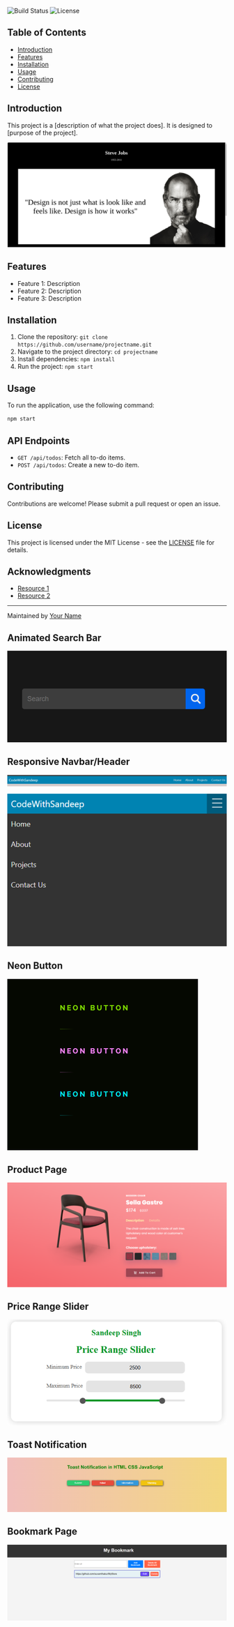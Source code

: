 ![Build Status](https://img.shields.io/badge/build-passing-brightgreen)
![License](https://img.shields.io/badge/license-MIT-blue)


## Table of Contents
- [Introduction](#introduction)
- [Features](#features)
- [Installation](#installation)
- [Usage](#usage)
- [Contributing](#contributing)
- [License](#license)


## Introduction
This project is a [description of what the project does]. It is designed to [purpose of the project]. 


![Screenshot](./Tribute_Page/screen.png)

## Features
- Feature 1: Description
- Feature 2: Description
- Feature 3: Description


## Installation
1. Clone the repository: `git clone https://github.com/username/projectname.git`
2. Navigate to the project directory: `cd projectname`
3. Install dependencies: `npm install`
4. Run the project: `npm start`


## Usage
To run the application, use the following command:
```bash
npm start
```

## API Endpoints
- `GET /api/todos`: Fetch all to-do items.
- `POST /api/todos`: Create a new to-do item.


## Contributing
Contributions are welcome! Please submit a pull request or open an issue.

## License
This project is licensed under the MIT License - see the [LICENSE](LICENSE) file for details.


## Acknowledgments
- [Resource 1](https://linktoresource1.com) 
- [Resource 2](https://linktoresource2.com)


---
Maintained by [Your Name](https://yourwebsite.com)

## Animated Search Bar

![Screenshot](./Animated%20Search%20Box/search-bar.png)

## Responsive Navbar/Header

![Screenshot](./Responsive%20Navbar/Screenshot%202024-09-26%20192419.png)

![Screenshot](./Responsive%20Navbar/Screenshot%202024-09-26%20192436.png)


## Neon Button
![Screenshot](./Neon%20Button/Screenshot%202024-10-25%20214506.png)

## Product Page
![Screenshot](./Product%20Page/Screenshot%202024-11-01%20115322.png)

## Price Range Slider
![Screenshot](./Price%20Range%20Slider/Screenshot%202024-11-17%20095444.png)

## Toast Notification
![Screenshot](./Toast%20Notification/Screenshot%202025-01-18%20140225.png)

## Bookmark Page

![Screenshot](./Bookmark%20Landing%20Page/Screenshot%202025-01-21%20113857.png)